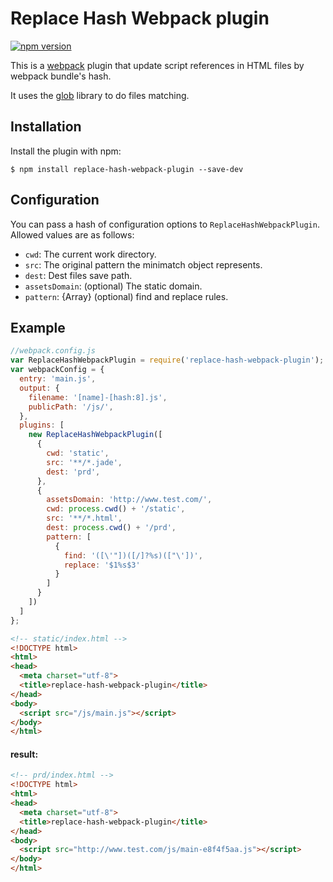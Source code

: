 # Replace Hash Webpack plugin

[![npm version](https://badge.fury.io/js/replace-hash-webpack-plugin.svg)](http://badge.fury.io/js/replace-hash-webpack-plugin)

This is a [webpack](http://webpack.github.io/) plugin that update script references in HTML files by webpack bundle's hash.

 It uses the [glob](https://github.com/isaacs/node-glob) library to do files matching.

## Installation

Install the plugin with npm:
```shell
$ npm install replace-hash-webpack-plugin --save-dev
```

## Configuration

You can pass a hash of configuration options to `ReplaceHashWebpackPlugin`.
Allowed values are as follows:

- `cwd`: The current work directory.
- `src`: The original pattern the minimatch object represents.
- `dest`: Dest files save path.
- `assetsDomain`: (optional) The static domain.
- `pattern`: {Array} (optional) find and replace rules.

## Example

```javascript
//webpack.config.js
var ReplaceHashWebpackPlugin = require('replace-hash-webpack-plugin');
var webpackConfig = {
  entry: 'main.js',
  output: {
    filename: '[name]-[hash:8].js',
    publicPath: '/js/',
  },
  plugins: [
    new ReplaceHashWebpackPlugin([
      {
        cwd: 'static',
        src: '**/*.jade',
        dest: 'prd',
      },
      {
        assetsDomain: 'http://www.test.com/',
        cwd: process.cwd() + '/static',
        src: '**/*.html',
        dest: process.cwd() + '/prd',
        pattern: [
          {
            find: '([\'"])([/]?%s)(["\'])',
            replace: '$1%s$3'
          }
        ]
      }
    ])
  ]
};
```

```html
<!-- static/index.html -->
<!DOCTYPE html>
<html>
<head>
  <meta charset="utf-8">
  <title>replace-hash-webpack-plugin</title>
</head>
<body>
  <script src="/js/main.js"></script>
</body>
</html>
```

#### result:

```html
<!-- prd/index.html -->
<!DOCTYPE html>
<html>
<head>
  <meta charset="utf-8">
  <title>replace-hash-webpack-plugin</title>
</head>
<body>
  <script src="http://www.test.com/js/main-e8f4f5aa.js"></script>
</body>
</html>
```
